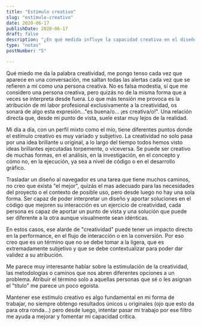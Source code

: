 ```yaml
---
title: "Estímulo creativo"
slug: "estimulo-creativo"
date: 2020-06-17
publishDate: 2020-06-17
draft: false
description: "¿En qué medida influye la capacidad creativa en el diseño gráfico? ¿Se puede diseñar sin ser creativo? ¿Hay que ser creativo para diseñar? ¿Todo el diseño es creativo?"
type: "notas"
postNumber: "5"

---
```

Qué miedo me da la palabra creatividad, me pongo tenso cada vez que aparece en una conversación, me saltan todas las alertas cada vez que se refieren a mí como una persona creativa. No es falsa modestia, sí que me considero una persona creativa, pero quizás no de la misma forma que a veces se interpreta desde fuera. Lo que más tensión me provoca es la atribución de mi labor profesional exclusivamente a la creatividad, os sonará de algo esta expresión..."es buena/o... ¡es creativa/o!". Una relación directa que, desde mi punto de vista, suele estar muy lejos de la realidad.

Mi día a día, con un perfil mixto como el mío, tiene diferentes puntos donde el estímulo creativo es muy variado y subjetivo. La creatividad no solo pasa por una idea brillante u original, a lo largo del tiempo todos hemos visto ideas brillantes ejecutadas torpemente, o viceversa. Se puede ser creativo de muchas formas, en el análisis, en la investigación, en el concepto y cómo no, en la ejecución, ya sea a nivel de código o en el desarrollo gráfico. 

Trasladar un diseño al navegador es una tarea que tiene muchos caminos, no creo que exista "el mejor", quizás el mas adecuado para las necesidades del proyecto o el contexto de posible uso, pero desde luego no hay una sola forma. Ser capaz de poder interpretar un diseño y aportar soluciones en el código que mejoren su interacción es un ejercicio de creatividad, cada persona es capaz de aportar un punto de vista y una solución que  puede ser diferente a la otra aunque visualmente sean idénticas.

En estos casos, ese alarde de "creatividad" puede tener un impacto directo en la performance, en el flujo de interacción o en la conversión. Por eso creo que es un término que no se debe tomar a la ligera, que es extremadamente subjetivo y que se debe contextualizar para poder dar validez a su atribución.

Me parece muy interesante hablar sobre la estimulación de la creatividad, las metodologías o caminos que nos abren diferentes opciones a un problema. Atribuir el término solo a aquellas personas que sé o les asignan el "título" me parece un poco egoísta.

Mantener ese estímulo creativo es algo fundamental en mi forma de trabajar, no siempre obtengo resultados únicos u originales (ojo que esto da para otra ronda...) pero desde luego, intentar pasar mi trabajo por ese filtro me ayuda a mejorar y fomentar mi capacidad crítica.